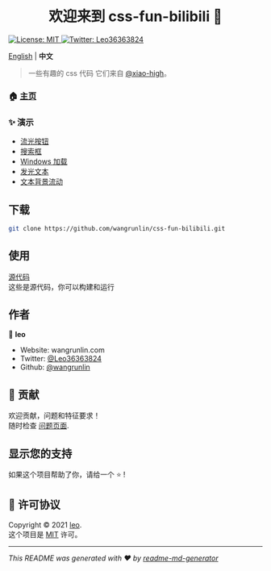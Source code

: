<h1 align="center">欢迎来到 css-fun-bilibili 👋</h1>
<p>
  <a href="LICENSE" target="_blank">
    <img alt="License: MIT" src="https://img.shields.io/badge/License-MIT-yellow.svg" />
  </a>
  <a href="https://twitter.com/Leo36363824" target="_blank">
    <img alt="Twitter: Leo36363824" src="https://img.shields.io/twitter/follow/Leo36363824.svg?style=social" />
  </a>
</p>

[English](README.md) | **中文**

> 一些有趣的 css 代码
> 它们来自 [@xiao-high](https://space.bilibili.com/410197001)。

### 🏠 [主页](https://wangrunlin.github.io/css-fun-bilibili)

### ✨ 演示

- [流光按钮](button)
- [搜索框](search)
- [Windows 加载](windows)
- [发光文本](glowing_text)
- [文本背景流动](text_background_flow)

## 下载

```sh
git clone https://github.com/wangrunlin/css-fun-bilibili.git
```

## 使用

[源代码](https://github.com/wangrunlin/css-fun-bilibili)  
这些是源代码，你可以构建和运行

## 作者

👤 **leo**

* Website: wangrunlin.com
* Twitter: [@Leo36363824](https://twitter.com/Leo36363824)
* Github: [@wangrunlin](https://github.com/wangrunlin)

## 🤝 贡献

欢迎贡献，问题和特征要求！<br />随时检查 [问题页面](https://github.com/wangrunlin/css-fun-bilibili/issues). 

## 显示您的支持

如果这个项目帮助了你，请给一个 ⭐️ !

## 📝 许可协议

Copyright © 2021 [leo](https://github.com/wangrunlin).<br />
这个项目是 [MIT](LICENSE) 许可。

***
_This README was generated with ❤️ by [readme-md-generator](https://github.com/kefranabg/readme-md-generator)_
